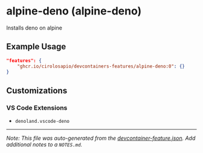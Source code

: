 
# alpine-deno (alpine-deno)

Installs deno on alpine

## Example Usage

```json
"features": {
    "ghcr.io/cirolosapio/devcontainers-features/alpine-deno:0": {}
}
```



## Customizations

### VS Code Extensions

- `denoland.vscode-deno`



---

_Note: This file was auto-generated from the [devcontainer-feature.json](https://github.com/cirolosapio/devcontainers-features/blob/main/src/alpine-deno/devcontainer-feature.json).  Add additional notes to a `NOTES.md`._
